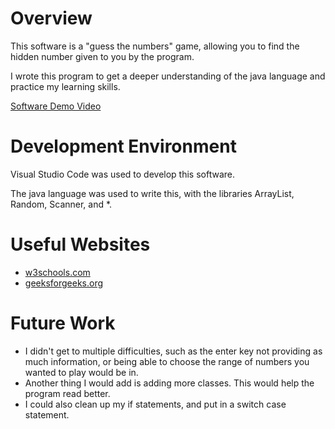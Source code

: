 # Overview

This software is a "guess the numbers" game, allowing you to find the hidden number given to you by the program.

I wrote this program to get a deeper understanding of the java language and practice my learning skills.

[Software Demo Video](https://youtu.be/ssyQUZBezfw)

# Development Environment

Visual Studio Code was used to develop this software.

The java language was used to write this, with the libraries ArrayList, Random, Scanner, and *.

# Useful Websites

- [w3schools.com](https://www.w3schools.com/java/default.asp)
- [geeksforgeeks.org](https://www.geeksforgeeks.org/java/)

# Future Work

- I didn't get to multiple difficulties, such as the enter key not providing as much information, or being able to choose the range of numbers you wanted to play would be in.
- Another thing I would add is adding more classes. This would help the program read better.
- I could also clean up my if statements, and put in a switch case statement.
